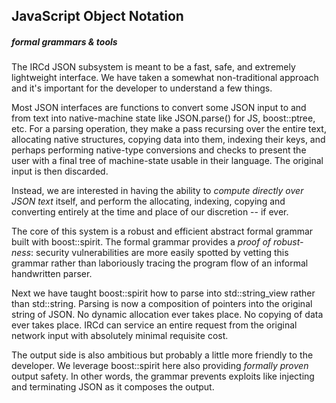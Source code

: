 ## JavaScript Object Notation

##### formal grammars & tools

The IRCd JSON subsystem is meant to be a fast, safe, and extremely
lightweight interface. We have taken a somewhat non-traditional approach
and it's important for the developer to understand a few things.

Most JSON interfaces are functions to convert some JSON input to and from
text into native-machine state like JSON.parse() for JS, boost::ptree, etc.
For a parsing operation, they make a pass recursing over the entire text,
allocating native structures, copying data into them, indexing their keys,
and perhaps performing native-type conversions and checks to present the
user with a final tree of machine-state usable in their language. The
original input is then discarded.

Instead, we are interested in having the ability to *compute directly over
JSON text* itself, and perform the allocating, indexing, copying and
converting entirely at the time and place of our discretion -- if ever.

The core of this system is a robust and efficient abstract formal grammar
built with boost::spirit. The formal grammar provides a *proof of robust-
ness*: security vulnerabilities are more easily spotted by vetting this
grammar rather than laboriously tracing the program flow of an informal
handwritten parser.

Next we have taught boost::spirit how to parse into std::string_view rather
than std::string. Parsing is now a composition of pointers into the original
string of JSON. No dynamic allocation ever takes place. No copying of data
ever takes place. IRCd can service an entire request from the original
network input with absolutely minimal requisite cost.

The output side is also ambitious but probably a little more friendly to
the developer. We leverage boost::spirit here also providing *formally
proven* output safety. In other words, the grammar prevents exploits like
injecting and terminating JSON as it composes the output.
